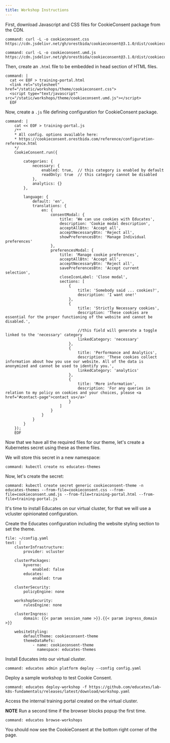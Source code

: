 ```yaml
---
title: Workshop Instructions
---
```


First, download Javascript and CSS files for CookieConsent package from the CDN.

```terminal:execute
command: curl -L -o cookieconsent.css https://cdn.jsdelivr.net/gh/orestbida/cookieconsent@3.1.0/dist/cookieconsent.css
```

```terminal:execute
command: curl -L -o cookieconsent.umd.js https://cdn.jsdelivr.net/gh/orestbida/cookieconsent@3.1.0/dist/cookieconsent.umd.js
```

Then, create an `.html` file to be embedded in head section of HTML files.

```terminal:execute
command: |
  cat << EOF > training-portal.html
  <link rel="stylesheet" href="/static/workshops/theme/cookieconsent.css">
  <script type="text/javascript" src="/static/workshops/theme/cookieconsent.umd.js"></script>
  EOF
```

Now, create a `.js` file defining configuration for CookieConsent package.

```terminal:execute
command: |
    cat << EOF > training-portal.js
    /**
    * All config. options available here:
    * https://cookieconsent.orestbida.com/reference/configuration-reference.html
    */
    CookieConsent.run({

        categories: {
            necessary: {
                enabled: true,  // this category is enabled by default
                readOnly: true  // this category cannot be disabled
            },
            analytics: {}
        },

        language: {
            default: 'en',
            translations: {
                en: {
                    consentModal: {
                        title: 'We can use cookies with Educates',
                        description: 'Cookie modal description',
                        acceptAllBtn: 'Accept all',
                        acceptNecessaryBtn: 'Reject all',
                        showPreferencesBtn: 'Manage Individual preferences'
                    },
                    preferencesModal: {
                        title: 'Manage cookie preferences',
                        acceptAllBtn: 'Accept all',
                        acceptNecessaryBtn: 'Reject all',
                        savePreferencesBtn: 'Accept current selection',
                        closeIconLabel: 'Close modal',
                        sections: [
                            {
                                title: 'Somebody said ... cookies?',
                                description: 'I want one!'
                            },
                            {
                                title: 'Strictly Necessary cookies',
                                description: 'These cookies are essential for the proper functioning of the website and cannot be disabled.',

                                //this field will generate a toggle linked to the 'necessary' category
                                linkedCategory: 'necessary'
                            },
                            {
                                title: 'Performance and Analytics',
                                description: 'These cookies collect information about how you use our website. All of the data is anonymized and cannot be used to identify you.',
                                linkedCategory: 'analytics'
                            },
                            {
                                title: 'More information',
                                description: 'For any queries in relation to my policy on cookies and your choices, please <a href="#contact-page">contact us</a>'
                            }
                        ]
                    }
                }
            }
        }
    });
    EOF
```

Now that we have all the required files for our theme, let's create a 
Kubernetes secret using these as theme files.

We will store this secret in a new namespace:

```terminal:execute
command: kubectl create ns educates-themes
```

Now, let's create the secret:

```terminal:execute
command: kubectl create secret generic cookieconsent-theme -n educates-themes --from-file=cookieconsent.css --from-file=cookieconsent.umd.js --from-file=training-portal.html --from-file=training-portal.js
```

It's time to install Educates on our virtual cluster, for that we will use a vcluster opinionated configuration.

Create the Educates configuration including the website styling section to set the theme.

```editor:append-lines-to-file
file: ~/config.yaml
text: |
    clusterInfrastructure:
        provider: vcluster

    clusterPackages:
        kyverno:
            enabled: false
        educates:
            enabled: true

    clusterSecurity:
        policyEngine: none

    workshopSecurity:
        rulesEngine: none

    clusterIngress:
        domain: {{< param session_name >}}.{{< param ingress_domain >}}

    websiteStyling:
        defaultTheme: cookieconsent-theme
        themeDataRefs:
            - name: cookieconsent-theme
              namespace: educates-themes

```

Install Educates into our virtual cluster.

```terminal:execute
command: educates admin platform deploy --config config.yaml
```

Deploy a sample workshop to test Cookie Consent.

```terminal:execute
command: educates deploy-workshop -f https://github.com/educates/lab-k8s-fundamentals/releases/latest/download/workshop.yaml
```

Access the internal training portal created on the virtual cluster. 

**NOTE** Run a second time if the browser blocks popup the first time.

```terminal:execute
command: educates browse-workshops
```

You should now see the CookieConsent at the bottom right corner of the page.